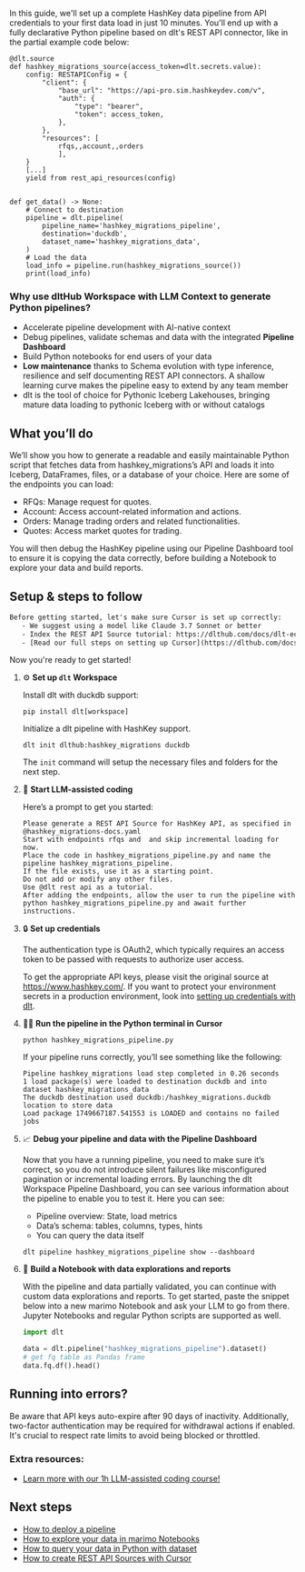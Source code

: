 In this guide, we'll set up a complete HashKey data pipeline from API credentials to your first data load in just 10 minutes. You'll end up with a fully declarative Python pipeline based on dlt's REST API connector, like in the partial example code below:

```python-outcome
@dlt.source
def hashkey_migrations_source(access_token=dlt.secrets.value):
    config: RESTAPIConfig = {
        "client": {
            "base_url": "https://api-pro.sim.hashkeydev.com/v",
            "auth": {
                "type": "bearer",
                "token": access_token,
            },
        },
        "resources": [
            rfqs,,account,,orders
            ],
    }
    [...]
    yield from rest_api_resources(config)


def get_data() -> None:
    # Connect to destination
    pipeline = dlt.pipeline(
        pipeline_name='hashkey_migrations_pipeline',
        destination='duckdb',
        dataset_name='hashkey_migrations_data', 
    )
    # Load the data
    load_info = pipeline.run(hashkey_migrations_source())
    print(load_info) 
```

### Why use dltHub Workspace with LLM Context to generate Python pipelines?

- Accelerate pipeline development with AI-native context
- Debug pipelines, validate schemas and data with the integrated **Pipeline Dashboard**
- Build Python notebooks for end users of your data
- **Low maintenance** thanks to Schema evolution with type inference, resilience and self documenting REST API connectors. A shallow learning curve makes the pipeline easy to extend by any team member
- dlt is the tool of choice for Pythonic Iceberg Lakehouses, bringing mature data loading to pythonic Iceberg with or without catalogs

## What you’ll do

We’ll show you how to generate a readable and easily maintainable Python script that fetches data from hashkey_migrations’s API and loads it into Iceberg, DataFrames, files, or a database of your choice. Here are some of the endpoints you can load:

- RFQs: Manage request for quotes.
- Account: Access account-related information and actions.
- Orders: Manage trading orders and related functionalities.
- Quotes: Access market quotes for trading.

You will then debug the HashKey pipeline using our Pipeline Dashboard tool to ensure it is copying the data correctly, before building a Notebook to explore your data and build reports.

## Setup & steps to follow

```default
Before getting started, let's make sure Cursor is set up correctly:
   - We suggest using a model like Claude 3.7 Sonnet or better
   - Index the REST API Source tutorial: https://dlthub.com/docs/dlt-ecosystem/verified-sources/rest_api/ and add it to context as **@dlt rest api**
   - [Read our full steps on setting up Cursor](https://dlthub.com/docs/dlt-ecosystem/llm-tooling/cursor-restapi#23-configuring-cursor-with-documentation)
```

Now you're ready to get started!

1. ⚙️ **Set up `dlt` Workspace**
    
    Install dlt with duckdb support:
    ```shell
    pip install dlt[workspace]
    ```

    Initialize a dlt pipeline with HashKey support.
    ```shell
    dlt init dlthub:hashkey_migrations duckdb
    ```

    The `init` command will setup the necessary files and folders for the next step.
    
2. 🤠 **Start LLM-assisted coding**
    
    Here’s a prompt to get you started:
    
    ```prompt
    Please generate a REST API Source for HashKey API, as specified in @hashkey_migrations-docs.yaml 
    Start with endpoints rfqs and  and skip incremental loading for now. 
    Place the code in hashkey_migrations_pipeline.py and name the pipeline hashkey_migrations_pipeline. 
    If the file exists, use it as a starting point. 
    Do not add or modify any other files. 
    Use @dlt rest api as a tutorial. 
    After adding the endpoints, allow the user to run the pipeline with python hashkey_migrations_pipeline.py and await further instructions.
    ```

    
3. 🔒 **Set up credentials** 
    
    The authentication type is OAuth2, which typically requires an access token to be passed with requests to authorize user access.
    
    To get the appropriate API keys, please visit the original source at https://www.hashkey.com/.
    If you want to protect your environment secrets in a production environment, look into [setting up credentials with dlt](https://dlthub.com/docs/walkthroughs/add_credentials).
    
4. 🏃‍♀️ **Run the pipeline in the Python terminal in Cursor**
    
    ```shell
    python hashkey_migrations_pipeline.py
    ```
    
    If your pipeline runs correctly, you’ll see something like the following:
    
    ```shell
    Pipeline hashkey_migrations load step completed in 0.26 seconds
    1 load package(s) were loaded to destination duckdb and into dataset hashkey_migrations_data
    The duckdb destination used duckdb:/hashkey_migrations.duckdb location to store data
    Load package 1749667187.541553 is LOADED and contains no failed jobs
    ```
    
5. 📈 **Debug your pipeline and data with the Pipeline Dashboard**

    Now that you have a running pipeline, you need to make sure it’s correct, so you do not introduce silent failures like misconfigured pagination or incremental loading errors. By launching the dlt Workspace Pipeline Dashboard, you can see various information about the pipeline to enable you to test it. Here you can see:
    - Pipeline overview: State, load metrics
    - Data’s schema: tables, columns, types, hints
    - You can query the data itself
    
    ```shell
    dlt pipeline hashkey_migrations_pipeline show --dashboard
    ```
    
6. 🐍 **Build a Notebook with data explorations and reports**

    With the pipeline and data partially validated, you can continue with custom data explorations and reports. To get started, paste the snippet below into a new marimo Notebook and ask your LLM to go from there. Jupyter Notebooks and regular Python scripts are supported as well.

    
    ```python
    import dlt

   data = dlt.pipeline("hashkey_migrations_pipeline").dataset()
   # get fq table as Pandas frame
   data.fq.df().head()
    ```

## Running into errors?

Be aware that API keys auto-expire after 90 days of inactivity. Additionally, two-factor authentication may be required for withdrawal actions if enabled. It's crucial to respect rate limits to avoid being blocked or throttled.

### Extra resources:

- [Learn more with our 1h LLM-assisted coding course!](https://www.youtube.com/watch?v=GGid70rnJuM)

## Next steps

- [How to deploy a pipeline](https://dlthub.com/docs/walkthroughs/deploy-a-pipeline)
- [How to explore your data in marimo Notebooks](https://dlthub.com/docs/general-usage/dataset-access/marimo)
- [How to query your data in Python with dataset](https://dlthub.com/docs/general-usage/dataset-access/dataset)
- [How to create REST API Sources with Cursor](https://dlthub.com/docs/dlt-ecosystem/llm-tooling/cursor-restapi)